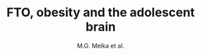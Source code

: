 ---
author: M.G. Melka et al.
title: FTO, obesity and the adolescent brain
journal: Human Molecular Genetics
year: 2013
type: article
doi: 10.1093/hmg/dds504
---
